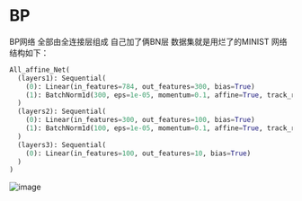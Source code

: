 # BP

BP网络
全部由全连接层组成
自己加了俩BN层
数据集就是用烂了的MINIST
网络结构如下：
```python
All_affine_Net(
  (layers1): Sequential(
    (0): Linear(in_features=784, out_features=300, bias=True)
    (1): BatchNorm1d(300, eps=1e-05, momentum=0.1, affine=True, track_running_stats=True)
  )
  (layers2): Sequential(
    (0): Linear(in_features=300, out_features=100, bias=True)
    (1): BatchNorm1d(100, eps=1e-05, momentum=0.1, affine=True, track_running_stats=True)
  )
  (layers3): Sequential(
    (0): Linear(in_features=100, out_features=10, bias=True)
  )
)
```
![image](https://github.com/704494891/Classification_Net/tree/master/AlexNet/ReadMe_images/net.png)

